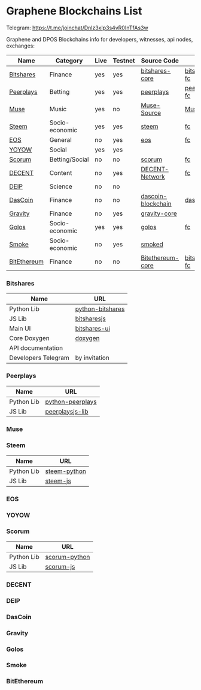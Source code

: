 # Graphene Blockchains List

Telegram: https://t.me/joinchat/Dnlz3xIp3s4vR0InTfAs3w

Graphene and DPOS Blockchains info for developers, witnesses, api nodes, exchanges:

| Name | Category | Live | Testnet | Source Code | FC | More |
| --- | --- | --- | --- | --- | --- | --- |
| [Bitshares](https://bitshares.org/) | Finance | yes | yes | [bitshares-core](https://github.com/bitshares/bitshares-core) | [bitshares-fc](https://github.com/bitshares/bitshares-fc) | [More](#bitshares) |
| [Peerplays](https://www.peerplays.com/) | Betting | yes | yes | [peerplays](https://github.com/PBSA/peerplays) | [peerplays-fc](https://github.com/PBSA/peerplays-fc) | [More](#peerplays) |
| [Muse](http://museblockchain.com/) | Music | yes | no | [Muse-Source](https://github.com/themuseblockchain/Muse-Source) | [Muse-FC](https://github.com/themuseblockchain/Muse-FC) | [More](#muse) | 
| [Steem](http://steemit.com/) | Socio-economic | yes | yes | [steem](https://github.com/steemit/steem) | [fc](https://github.com/steemit/fc) | [More](#steem) | 
| [EOS](https://eos.io/) | General | no | yes | [eos](https://github.com/EOSIO/eos) | [fc](https://github.com/EOSIO/eos/tree/master/libraries/fc) | [More](#eos) | 
| [YOYOW](https://yoyow.org/) | Social | yes | yes | | | [More](#yoyow) | 
| [Scorum](https://scorumcoins.com/) | Betting/Social | no | no | [scorum](https://github.com/scorum/scorum) | [fc](https://github.com/scorum/fc) | [More](#scorum) | 
| [DECENT](https://decent.ch/) | Content | no | yes | [DECENT-Network](https://github.com/DECENTfoundation/DECENT-Network) | [fc](https://github.com/DECENTfoundation/fc) | [More](#decent) | 
| [DEIP](http://deip.world/) | Science | no | no |  |  | [More](#deip)| 
| [DasCoin](https://dascoin.com) | Finance | no | no | [dascoin-blockchain](https://github.com/techsolutions-ltd/dascoin-blockchain) | [dascoin-fc](https://github.com/techsolutions-ltd/dascoin-fc) | [More](#dascoin) | 
| [Gravity](https://www.gravityprotocol.org/) | Finance | no | yes | [gravity-core](https://github.com/GravityProtocol/gravity-core) |  | [More](#gravity) |
| [Golos](https://golos.io/) | Socio-economic | yes | yes | [golos](https://github.com/GolosChain/golos) | [fc](https://github.com/GolosChain/fc) | [More](#golos) |
| [Smoke](https://smoke.network/) | Socio-economic | no | yes | [smoked](https://github.com/smokenetwork/smoked) | | [More](#smoke) | 
| [BitEthereum](https://www.bitethereum.io) | Finance | no | no | [Bitethereum-core](https://github.com/BitethereumFoundation/Bitethereum-core) | [bitshares-fc](https://github.com/BitethereumFoundation/bitshares-fc) | [More](#bitethereum) | 

### Bitshares

| Name | URL |
| --- | --- |
| Python Lib |  [python-bitshares](https://github.com/bitshares/python-bitshares) |
| JS Lib |  [bitsharesjs](https://github.com/bitshares/bitsharesjs) |
| Main UI |  [bitshares-ui](https://github.com/bitshares/bitshares-ui) |
| Core Doxygen |  [doxygen](https://bitshares.org/doxygen/) |
| API documentation | |
| Developers Telegram | by invitation |

### Peerplays

| Name | URL |
| --- | --- |
| Python Lib |  [python-peerplays](https://github.com/PBSA/python-peerplays) |
| JS Lib |  [peerplaysjs-lib](https://github.com/PBSA/peerplaysjs-lib) |


### Muse

### Steem

| Name | URL |
| --- | --- |
| Python Lib |  [steem-python](https://github.com/steemit/steem-python) 
| JS Lib |  [steem-js](https://github.com/steemit/steem-js) |


### EOS

### YOYOW

### Scorum

| Name | URL |
| --- | --- |
| Python Lib |  [scorum-python](https://github.com/scorum/scorum-python) |
| JS Lib |  [scorum-js](https://github.com/scorum/scorum-js) |


### DECENT

### DEIP

### DasCoin

### Gravity

### Golos

### Smoke 

### BitEthereum




